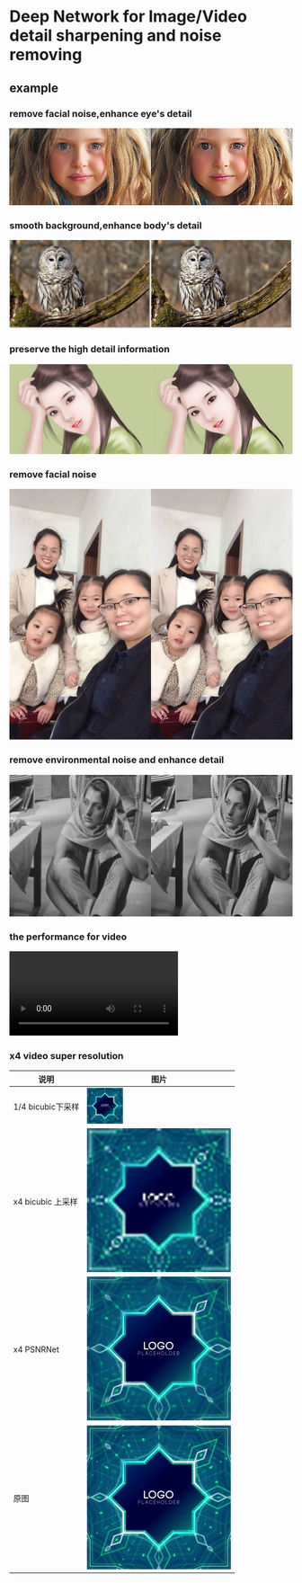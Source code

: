 # Deep Network for Image/Video detail sharpening and noise removing
## example
### remove facial noise,enhance eye's detail
![](./docs/enhance_1%20(2).jpg)
### smooth background,enhance body's detail
![](./docs/enhance_1%20(1).jpg)
### preserve the high detail information
![](./docs/enhance_1%20(3).jpg)
### remove facial noise
![](./docs/enhance_1%20(5).jpg)
### remove environmental noise and enhance detail
![](./docs/enhance_1%20(6).jpg)
### the performance for video
<!-- ![](./docs/1586347400466825-converted.mp4) -->
<video src="./docs/1586347400466825-converted.mp4"  controls preload></video>
### x4 video super resolution
|说明|图片|
|--|--|
|1/4 bicubic下采样|![](./docs/lr.png)
|x4 bicubic 上采样|![](./docs/bicubic.png)
|x4 PSNRNet|![](./docs/sr.png)
|原图|![](./docs/hr.png)


